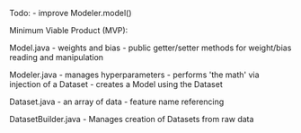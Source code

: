 Todo:
    - improve Modeler.model()

Minimum Viable Product (MVP):

Model.java
    - weights and bias
    - public getter/setter methods for weight/bias reading and manipulation

Modeler.java
    - manages hyperparameters
    - performs 'the math' via injection of a Dataset
    - creates a Model using the Dataset

Dataset.java
    - an array of data
    - feature name referencing

DatasetBuilder.java
    - Manages creation of Datasets from raw data